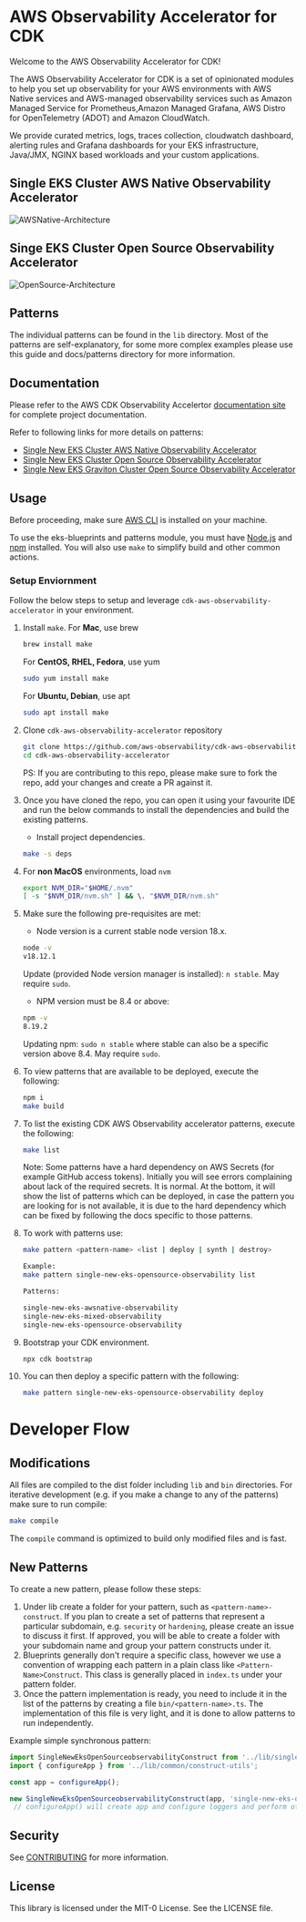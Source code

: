 # AWS Observability Accelerator for CDK

Welcome to the AWS Observability Accelerator for CDK!

The AWS Observability Accelerator for CDK is a set of opinionated modules
to help you set up observability for your AWS environments with AWS Native services and AWS-managed observability services such as Amazon Managed Service for Prometheus,Amazon Managed Grafana, AWS Distro for OpenTelemetry (ADOT) and Amazon CloudWatch.

We provide curated metrics, logs, traces collection, cloudwatch dashboard, alerting rules and Grafana dashboards for your EKS infrastructure, Java/JMX, NGINX based workloads and your custom applications.

## Single EKS Cluster AWS Native Observability Accelerator

![AWSNative-Architecture](https://github.com/aws-observability/cdk-aws-observability-accelerator/blob/main/docs/images/cloud-native-arch.png?raw=true)

## Singe EKS Cluster Open Source Observability Accelerator

![OpenSource-Architecture](https://raw.githubusercontent.com/aws-observability/cdk-aws-observability-accelerator/811ec42307d41f35f2fec95f2f2b8a20bddc7646/docs/images/CDK_Architecture_diagram.png)

## Patterns

The individual patterns can be found in the `lib` directory.  Most of the patterns are self-explanatory, for some more complex examples please use this guide and docs/patterns directory for more information.

## Documentation

Please refer to the AWS CDK Observability Accelertor [documentation site](https://aws-observability.github.io/cdk-aws-observability-accelerator/) for complete project documentation.

Refer to following links for more details on patterns:

- [Single New EKS Cluster AWS Native Observability Accelerator](https://aws-observability.github.io/cdk-aws-observability-accelerator/patterns/single-new-eks-observability-accelerators/single-new-eks-native-observability/)
- [Single New EKS Cluster Open Source Observability Accelerator](https://aws-observability.github.io/cdk-aws-observability-accelerator/patterns/single-new-eks-observability-accelerators/single-new-eks-opensource-observability/)
- [Single New EKS Graviton Cluster Open Source Observability Accelerator](https://aws-observability.github.io/cdk-aws-observability-accelerator/patterns/single-new-eks-observability-accelerators/single-new-eks-graviton-opensource-observability/)


## Usage
Before proceeding, make sure [AWS CLI](https://docs.aws.amazon.com/cli/latest/userguide/getting-started-install.html) is installed on your machine.

To use the eks-blueprints and patterns module, you must have [Node.js](https://nodejs.org/en/) and [npm](https://docs.npmjs.com/downloading-and-installing-node-js-and-npm) installed. You will also use `make` to simplify build and other common actions. 

### Setup Enviornment

Follow the below steps to setup and leverage `cdk-aws-observability-accelerator` in your environment.

1. Install `make`. For **Mac**, use brew
    ```bash
    brew install make
    ```
    For **CentOS, RHEL, Fedora**, use yum
    ```bash
    sudo yum install make
    ```

    For **Ubuntu, Debian**, use apt
    ```bash
    sudo apt install make
    ```

1. Clone `cdk-aws-observability-accelerator` repository
    ```bash
    git clone https://github.com/aws-observability/cdk-aws-observability-accelerator.git
    cd cdk-aws-observability-accelerator
    ```
    PS: If you are contributing to this repo, please make sure to fork the repo, add your changes and create a PR against it.

1. Once you have cloned the repo, you can open it using your favourite IDE and run the below commands to install the dependencies and build the existing patterns.
    - Install project dependencies.
    ```bash
    make -s deps
    ```
1. For **non MacOS** environments, load `nvm`
    ```bash
    export NVM_DIR="$HOME/.nvm"
    [ -s "$NVM_DIR/nvm.sh" ] && \. "$NVM_DIR/nvm.sh"
    ```


1. Make sure the following pre-requisites are met:
    - Node version is a current stable node version 18.x.
    ```bash
    node -v
    v18.12.1
    ```

    Update (provided Node version manager is installed): `n stable`. May require `sudo`.
    -  NPM version must be 8.4 or above:

    ```bash
    npm -v
    8.19.2
    ```

    Updating npm: `sudo n stable` where stable can also be a specific version above 8.4. May require `sudo`.

1. To view patterns that are available to be deployed, execute the following:
    ```bash
    npm i
    make build
    ```

1. To list the existing CDK AWS Observability accelerator patterns, execute the following:
    ```bash
    make list
    ```
    Note: Some patterns have a hard dependency on AWS Secrets (for example GitHub access tokens). Initially you will see errors complaining about lack of the required secrets. It is normal. At the bottom, it will show the list of patterns which can be deployed, in case the pattern you are looking for is not available, it is due to the hard dependency which can be fixed by following the docs specific to those patterns.

1. To work with patterns use:
    ```bash
    make pattern <pattern-name> <list | deploy | synth | destroy>
    
    Example:
    make pattern single-new-eks-opensource-observability list
    
    Patterns:
    
    single-new-eks-awsnative-observability
    single-new-eks-mixed-observability
    single-new-eks-opensource-observability
    ```

1. Bootstrap your CDK environment.
    ```bash
    npx cdk bootstrap
    ```

1. You can then deploy a specific pattern with the following:
    ```bash
    make pattern single-new-eks-opensource-observability deploy
    ```

# Developer Flow

## Modifications

All files are compiled to the dist folder including `lib` and `bin` directories. For iterative development (e.g. if you make a change to any of the patterns) make sure to run compile:

```bash
make compile
```

The `compile` command is optimized to build only modified files and is fast. 

## New Patterns

To create a new pattern, please follow these steps:

1. Under lib create a folder for your pattern, such as `<pattern-name>-construct`. If you plan to create a set of patterns that represent a particular subdomain, e.g. `security` or `hardening`, please create an issue to discuss it first. If approved, you will be able to create a folder with your subdomain name and group your pattern constructs under it. 
2. Blueprints generally don't require a specific class, however we use a convention of wrapping each pattern in a plain class like `<Pattern-Name>Construct`. This class is generally placed in `index.ts` under your pattern folder. 
3. Once the pattern implementation is ready, you need to include it in the list of the patterns by creating a file `bin/<pattern-name>.ts`. The implementation of this file is very light, and it is done to allow patterns to run independently.

Example simple synchronous pattern:
```typescript
import SingleNewEksOpenSourceobservabilityConstruct from '../lib/single-new-eks-opensource-observability-construct';
import { configureApp } from '../lib/common/construct-utils';

const app = configureApp();

new SingleNewEksOpenSourceobservabilityConstruct(app, 'single-new-eks-opensource');
 // configureApp() will create app and configure loggers and perform other prep steps
```

## Security

See [CONTRIBUTING](./contributors.md#security-issue-notifications) for more information.

## License

This library is licensed under the MIT-0 License. See the LICENSE file.

